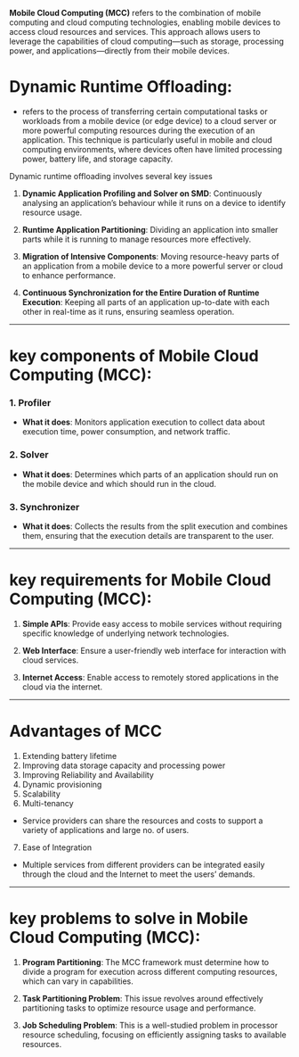 **Mobile Cloud Computing (MCC)** refers to the combination of mobile computing and cloud computing technologies, enabling mobile devices to access cloud resources and services. This approach allows users to leverage the capabilities of cloud computing—such as storage, processing power, and applications—directly from their mobile devices.


# Dynamic Runtime Offloading:
 - refers to the process of transferring certain computational tasks or workloads from a mobile device (or edge device) to a cloud server or more powerful computing resources during the execution of an application. This technique is particularly useful in mobile and cloud computing environments, where devices often have limited processing power, battery life, and storage capacity.

 Dynamic runtime offloading involves several key issues

1. **Dynamic Application Profiling and Solver on SMD**: Continuously analysing an application’s behaviour while it runs on a device to identify resource usage.

2. **Runtime Application Partitioning**: Dividing an application into smaller parts while it is running to manage resources more effectively.

3. **Migration of Intensive Components**: Moving resource-heavy parts of an application from a mobile device to a more powerful server or cloud to enhance performance.

4. **Continuous Synchronization for the Entire Duration of Runtime Execution**: Keeping all parts of an application up-to-date with each other in real-time as it runs, ensuring seamless operation.


---



# key components of **Mobile Cloud Computing (MCC)**:

### 1. Profiler
- **What it does**: Monitors application execution to collect data about execution time, power consumption, and network traffic.

### 2. Solver
- **What it does**: Determines which parts of an application should run on the mobile device and which should run in the cloud.

### 3. Synchronizer
- **What it does**: Collects the results from the split execution and combines them, ensuring that the execution details are transparent to the user.

---


#  key requirements for Mobile Cloud Computing (MCC):

1. **Simple APIs**: Provide easy access to mobile services without requiring specific knowledge of underlying network technologies.

2. **Web Interface**: Ensure a user-friendly web interface for interaction with cloud services.

3. **Internet Access**: Enable access to remotely stored applications in the cloud via the internet.


----

# Advantages of MCC

1. Extending battery lifetime
2. Improving data storage capacity and processing power
3. Improving Reliability and Availability
4. Dynamic provisioning
5. Scalability
6. Multi-tenancy
- Service providers can share the resources and costs to support a variety of applications and large no. of users.
7. Ease of Integration
-  Multiple services from different providers can be integrated easily through the cloud and the Internet to meet the users’ demands.


---
# key problems to solve in Mobile Cloud Computing (MCC):

1. **Program Partitioning**: The MCC framework must determine how to divide a program for execution across different computing resources, which can vary in capabilities.

2. **Task Partitioning Problem**: This issue revolves around effectively partitioning tasks to optimize resource usage and performance.

3. **Job Scheduling Problem**: This is a well-studied problem in processor resource scheduling, focusing on efficiently assigning tasks to available resources.

